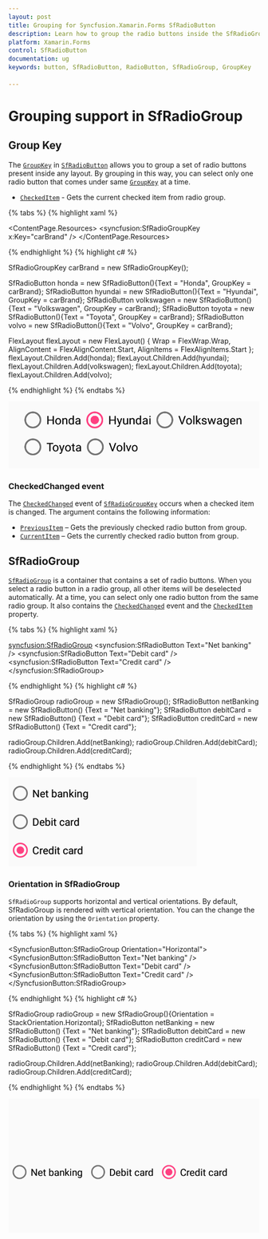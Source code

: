 ```yaml
---
layout: post
title: Grouping for Syncfusion.Xamarin.Forms SfRadioButton
description: Learn how to group the radio buttons inside the SfRadioGroup with its GroupKey support and its orientation customization
platform: Xamarin.Forms
control: SfRadioButton
documentation: ug 
keywords: button, SfRadioButton, RadioButton, SfRadioGroup, GroupKey

---
```


# Grouping support in SfRadioGroup

## Group Key

The [`GroupKey`](https://help.syncfusion.com/cr/cref_files/xamarin/Syncfusion.Buttons.XForms~Syncfusion.XForms.Buttons.SfRadioButton~GroupKey.html) in [`SfRadioButton`](https://help.syncfusion.com/cr/xamarin/Syncfusion.Buttons.XForms~Syncfusion.XForms.Buttons.SfRadioButton.html) allows you to group a set of radio buttons present inside any layout. By grouping in this way, you can select only one radio button that comes under same [`GroupKey`](https://help.syncfusion.com/cr/cref_files/xamarin/Syncfusion.Buttons.XForms~Syncfusion.XForms.Buttons.SfRadioButton~GroupKey.html) at a time.

* [`CheckedItem`](https://help.syncfusion.com/cr/cref_files/xamarin/Syncfusion.Buttons.XForms~Syncfusion.XForms.Buttons.SfRadioGroupKey~CheckedItem.html) - Gets the current checked item from radio group.

{% tabs %}
{% highlight xaml %}

<ContentPage.Resources>
    <syncfusion:SfRadioGroupKey x:Key="carBrand" />
</ContentPage.Resources>

<FlexLayout Wrap="Wrap" AlignItems="Start" AlignContent="Start">
    <syncfusion:SfRadioButton Text="Honda" GroupKey="{StaticResource carBrand}"/>
    <syncfusion:SfRadioButton Text="Hyundai" GroupKey="{StaticResource carBrand}"/>
    <syncfusion:SfRadioButton Text="Volkswagen" GroupKey="{StaticResource carBrand}"/>
    <syncfusion:SfRadioButton Text="Toyota" GroupKey="{StaticResource carBrand}"/>
    <syncfusion:SfRadioButton Text="Volvo" GroupKey="{StaticResource carBrand}"/>
</FlexLayout>

{% endhighlight %}
{% highlight c# %}

SfRadioGroupKey carBrand = new SfRadioGroupKey();

SfRadioButton honda = new SfRadioButton(){Text = "Honda", GroupKey = carBrand};
SfRadioButton hyundai = new SfRadioButton(){Text = "Hyundai", GroupKey = carBrand};
SfRadioButton volkswagen = new SfRadioButton(){Text = "Volkswagen", GroupKey = carBrand};
SfRadioButton toyota = new SfRadioButton(){Text = "Toyota", GroupKey = carBrand};
SfRadioButton volvo = new SfRadioButton(){Text = "Volvo", GroupKey = carBrand};

FlexLayout flexLayout = new FlexLayout()
{
    Wrap = FlexWrap.Wrap,
    AlignContent = FlexAlignContent.Start,
    AlignItems = FlexAlignItems.Start
};
flexLayout.Children.Add(honda);
flexLayout.Children.Add(hyundai);
flexLayout.Children.Add(volkswagen);
flexLayout.Children.Add(toyota);
flexLayout.Children.Add(volvo);

{% endhighlight %}
{% endtabs %}

![GroupKey support for SfRadioButton](Images/GroupKey.png)

### CheckedChanged event

The [`CheckedChanged`](https://help.syncfusion.com/cr/cref_files/xamarin/Syncfusion.Buttons.XForms~Syncfusion.XForms.Buttons.SfRadioGroupKey~CheckedChanged_EV.html) event of [`SfRadioGroupKey`](https://help.syncfusion.com/cr/cref_files/xamarin/Syncfusion.Buttons.XForms~Syncfusion.XForms.Buttons.SfRadioGroupKey.html) occurs when a checked item is changed. The argument contains the following information:

* [`PreviousItem`](https://help.syncfusion.com/cr/cref_files/xamarin/Syncfusion.Buttons.XForms~Syncfusion.XForms.Buttons.CheckedChangedEventArgs~PreviousItem.html) – Gets the previously checked radio button from group.
* [`CurrentItem`](https://help.syncfusion.com/cr/cref_files/xamarin/Syncfusion.Buttons.XForms~Syncfusion.XForms.Buttons.CheckedChangedEventArgs~CurrentItem.html) – Gets the currently checked radio button from group.

## SfRadioGroup

[`SfRadioGroup`](https://help.syncfusion.com/cr/xamarin/Syncfusion.Buttons.XForms~Syncfusion.XForms.Buttons.SfRadioGroup.html) is a container that contains a set of radio buttons. When you select a radio button in a radio group, all other items will be deselected automatically. At a time, you can select only one radio button from the same radio group. It also contains the [`CheckedChanged`](https://help.syncfusion.com/cr/cref_files/xamarin/Syncfusion.Buttons.XForms~Syncfusion.XForms.Buttons.SfRadioGroup~CheckedChanged_EV.html) event and the [`CheckedItem`](https://help.syncfusion.com/cr/cref_files/xamarin/Syncfusion.Buttons.XForms~Syncfusion.XForms.Buttons.SfRadioGroup~CheckedItem.html) property.

{% tabs %}
{% highlight xaml %}

<syncfusion:SfRadioGroup>
    <syncfusion:SfRadioButton Text="Net banking" />
    <syncfusion:SfRadioButton Text="Debit card" />
    <syncfusion:SfRadioButton Text="Credit card" />
</syncfusion:SfRadioGroup>

{% endhighlight %}
{% highlight c# %}

SfRadioGroup radioGroup = new SfRadioGroup();
SfRadioButton netBanking = new SfRadioButton() {Text = "Net banking"};
SfRadioButton debitCard = new SfRadioButton() {Text = "Debit card"};
SfRadioButton creditCard = new SfRadioButton() {Text = "Credit card"};

radioGroup.Children.Add(netBanking);
radioGroup.Children.Add(debitCard);
radioGroup.Children.Add(creditCard);

{% endhighlight %}
{% endtabs %}

![RadioGroup Image](Images/RadioGroup.png)

### Orientation in SfRadioGroup

`SfRadioGroup` supports horizontal and vertical orientations. By default, SfRadioGroup is rendered with vertical orientation. You can the change the orientation by using the `Orientation` property.

{% tabs %}
{% highlight xaml %}

<SyncfusionButton:SfRadioGroup Orientation="Horizontal">
    <SyncfusionButton:SfRadioButton Text="Net banking" />
    <SyncfusionButton:SfRadioButton Text="Debit card" />
    <SyncfusionButton:SfRadioButton Text="Credit card" />
</SyncfusionButton:SfRadioGroup>

{% endhighlight %}
{% highlight c# %}

SfRadioGroup radioGroup = new SfRadioGroup(){Orientation = StackOrientation.Horizontal};
SfRadioButton netBanking = new SfRadioButton() {Text = "Net banking"};
SfRadioButton debitCard = new SfRadioButton() {Text = "Debit card"};
SfRadioButton creditCard = new SfRadioButton() {Text = "Credit card"};

radioGroup.Children.Add(netBanking);
radioGroup.Children.Add(debitCard);
radioGroup.Children.Add(creditCard);

{% endhighlight %}
{% endtabs %}

![RadioGroup horizontal orientation](Images/Orientation.png)